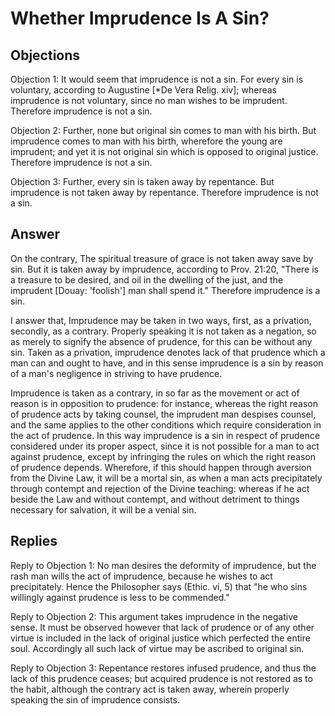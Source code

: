 # Whether Imprudence Is A Sin?

## Objections

Objection 1: It would seem that imprudence is not a sin. For every sin is voluntary, according to Augustine [*De Vera Relig. xiv]; whereas imprudence is not voluntary, since no man wishes to be imprudent. Therefore imprudence is not a sin.

Objection 2: Further, none but original sin comes to man with his birth. But imprudence comes to man with his birth, wherefore the young are imprudent; and yet it is not original sin which is opposed to original justice. Therefore imprudence is not a sin.

Objection 3: Further, every sin is taken away by repentance. But imprudence is not taken away by repentance. Therefore imprudence is not a sin.

## Answer

On the contrary, The spiritual treasure of grace is not taken away save by sin. But it is taken away by imprudence, according to Prov. 21:20, "There is a treasure to be desired, and oil in the dwelling of the just, and the imprudent [Douay: 'foolish'] man shall spend it." Therefore imprudence is a sin.

I answer that, Imprudence may be taken in two ways, first, as a privation, secondly, as a contrary. Properly speaking it is not taken as a negation, so as merely to signify the absence of prudence, for this can be without any sin. Taken as a privation, imprudence denotes lack of that prudence which a man can and ought to have, and in this sense imprudence is a sin by reason of a man's negligence in striving to have prudence.

Imprudence is taken as a contrary, in so far as the movement or act of reason is in opposition to prudence: for instance, whereas the right reason of prudence acts by taking counsel, the imprudent man despises counsel, and the same applies to the other conditions which require consideration in the act of prudence. In this way imprudence is a sin in respect of prudence considered under its proper aspect, since it is not possible for a man to act against prudence, except by infringing the rules on which the right reason of prudence depends. Wherefore, if this should happen through aversion from the Divine Law, it will be a mortal sin, as when a man acts precipitately through contempt and rejection of the Divine teaching: whereas if he act beside the Law and without contempt, and without detriment to things necessary for salvation, it will be a venial sin.

## Replies

Reply to Objection 1: No man desires the deformity of imprudence, but the rash man wills the act of imprudence, because he wishes to act precipitately. Hence the Philosopher says (Ethic. vi, 5) that "he who sins willingly against prudence is less to be commended."

Reply to Objection 2: This argument takes imprudence in the negative sense. It must be observed however that lack of prudence or of any other virtue is included in the lack of original justice which perfected the entire soul. Accordingly all such lack of virtue may be ascribed to original sin.

Reply to Objection 3: Repentance restores infused prudence, and thus the lack of this prudence ceases; but acquired prudence is not restored as to the habit, although the contrary act is taken away, wherein properly speaking the sin of imprudence consists.